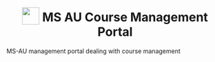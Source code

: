 <h1 align="center">
<img width="40" valign="bottom" src="https://play.google.com/store/apps/details?id=com.accolite.bsm&hl=en_GB">
MS AU Course Management Portal
</h1>
MS-AU management portal dealing with course management


